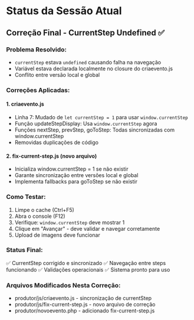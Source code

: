 # Status da Sessão Atual

## Correção Final - CurrentStep Undefined ✅

### Problema Resolvido:
- `currentStep` estava `undefined` causando falha na navegação
- Variável estava declarada localmente no closure do criaevento.js
- Conflito entre versão local e global

### Correções Aplicadas:

#### 1. criaevento.js
- Linha 7: Mudado de `let currentStep = 1` para usar `window.currentStep`
- Função updateStepDisplay: Usa `window.currentStep` agora
- Funções nextStep, prevStep, goToStep: Todas sincronizadas com window.currentStep
- Removidas duplicações de código

#### 2. fix-current-step.js (novo arquivo)
- Inicializa window.currentStep = 1 se não existir
- Garante sincronização entre versões local e global
- Implementa fallbacks para goToStep se não existir

### Como Testar:
1. Limpe o cache (Ctrl+F5)
2. Abra o console (F12)
3. Verifique: `window.currentStep` deve mostrar 1
4. Clique em "Avançar" - deve validar e navegar corretamente
5. Upload de imagens deve funcionar

### Status Final:
✅ CurrentStep corrigido e sincronizado
✅ Navegação entre steps funcionando
✅ Validações operacionais
✅ Sistema pronto para uso

### Arquivos Modificados Nesta Correção:
- produtor/js/criaevento.js - sincronização de currentStep
- produtor/js/fix-current-step.js - novo arquivo de correção
- produtor/novoevento.php - adicionado fix-current-step.js
